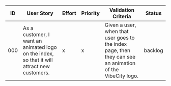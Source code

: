 | ID | User Story | Effort | Priority | Validation Criteria | Status |
|----|------------|--------|----------|---------------------|--------|
| 000 | As a customer, I want an animated logo on the index, so that it will attract new customers. | x | x | Given a user, when that user goes to the index page, then they can see an animation of the VibeCity logo. | backlog |
